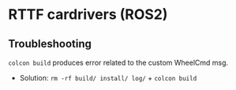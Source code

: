 # RTTF cardrivers (ROS2)

## Troubleshooting

```colcon build``` produces error related to the custom WheelCmd msg.
* Solution: ```rm -rf build/ install/ log/``` + ```colcon build```
